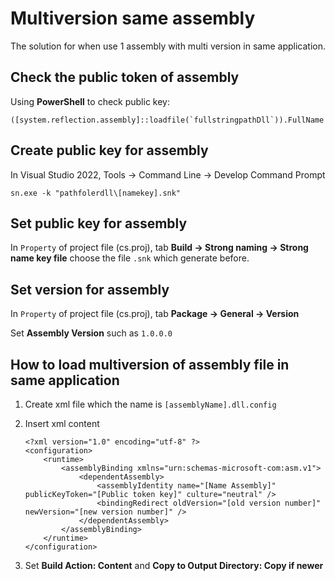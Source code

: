 # Multiversion same assembly

The solution for when use 1 assembly with multi version in same application.

## Check the public token of assembly

Using **PowerShell** to check public key:

    ([system.reflection.assembly]::loadfile(`fullstringpathDll`)).FullName

## Create public key for assembly

In Visual Studio 2022, Tools -> Command Line -> Develop Command Prompt

    sn.exe -k "pathfolerdll\[namekey].snk"

## Set public key for assembly

In `Property` of project file (cs.proj), tab **Build -> Strong naming -> Strong name key file**
choose the file `.snk` which generate before.

## Set version for assembly

In `Property` of project file (cs.proj), tab **Package -> General -> Version**

Set **Assembly Version** such as `1.0.0.0`

## How to load multiversion of assembly file in same application

1.  Create xml file which the name is `[assemblyName].dll.config`
2.  Insert xml content

        <?xml version="1.0" encoding="utf-8" ?>
        <configuration>
            <runtime>
                <assemblyBinding xmlns="urn:schemas-microsoft-com:asm.v1">
                    <dependentAssembly>
                        <assemblyIdentity name="[Name Assembly]" publicKeyToken="[Public token key]" culture="neutral" />
                        <bindingRedirect oldVersion="[old version number]" newVersion="[new version number]" />
                    </dependentAssembly>
                </assemblyBinding>
            </runtime>
        </configuration>

3.  Set **Build Action: Content** and **Copy to Output Directory: Copy if newer**
